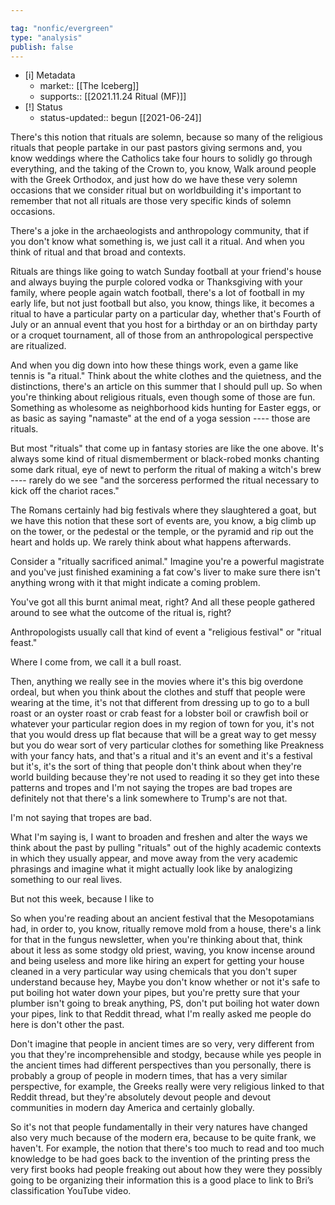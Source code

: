 ```yaml
---

tag: "nonfic/evergreen"
type: "analysis"
publish: false
---
```


- [i] Metadata
	- market:: [[The Iceberg]]
	- supports:: [[2021.11.24 Ritual (MF)]]
- [!] Status
	-  status-updated:: begun [[2021-06-24]]


There's this notion that rituals are solemn, because so many of the religious rituals that people partake in our past pastors giving sermons and, you know weddings where the Catholics take four hours to solidly go through everything, and the taking of the Crown to, you know, Walk around people with the Greek Orthodox, and just how do we have these very solemn occasions that we consider ritual but on worldbuilding it's important to remember that not all rituals are those very specific kinds of solemn occasions. 

There's a joke in the archaeologists and anthropology community, that if you don't know what something is, we just call it a ritual. And when you think of ritual and that broad and contexts. 

Rituals are things like going to watch Sunday football at your friend's house and always buying the purple colored vodka or Thanksgiving with your family, where people again watch football, there's a lot of football in my early life, but not just football but also, you know, things like, it becomes a ritual to have a particular party on a particular day, whether that's Fourth of July or an annual event that you host for a birthday or an on birthday party or a croquet tournament, all of those from an anthropological perspective are ritualized. 

And when you dig down into how these things work, even a game like tennis is "a ritual." Think about the white clothes and the quietness, and the distinctions, there's an article on this summer that I should pull up. So when you're thinking about religious rituals, even though some of those are fun. Something as wholesome as neighborhood kids hunting for Easter eggs, or as basic as saying "namaste" at the end of a yoga session ---- those are rituals. 

But most "rituals" that come up in fantasy stories are like the one above. It's always some kind of ritual dismemberment or black-robed monks chanting some dark ritual, eye of newt to perform the ritual of making a witch's brew ---- rarely do we see "and the sorceress performed the ritual necessary to kick off the chariot races." 

The Romans certainly had big festivals where they slaughtered a goat, but we have this notion that these sort of events are, you know, a big climb up on the tower, or the pedestal or the temple, or the pyramid and rip out the heart and holds up. We rarely think about what happens afterwards. 

Consider a "ritually sacrificed animal." Imagine you're a powerful magistrate and you've just finished examining a fat cow's liver to make sure there isn't anything wrong with it that might indicate a coming problem. 

You've got all this burnt animal meat, right? And all these people gathered around to see what the outcome of the ritual is, right? 

Anthropologists usually call that kind of event a "religious festival" or "ritual feast."

Where I come from, we call it a bull roast. 

Then, anything we really see in the movies where it's this big overdone ordeal, but when you think about the clothes and stuff that people were wearing at the time, it's not that different from dressing up to go to a bull roast or an oyster roast or crab feast for a lobster boil or crawfish boil or whatever your particular region does in my region of town for you, it's not that you would dress up flat because that will be a great way to get messy but you do wear sort of very particular clothes for something like Preakness with your fancy hats, and that's a ritual and it's an event and it's a festival but it's, it's the sort of thing that people don't think about when they're world building because they're not used to reading it so they get into these patterns and tropes and I'm not saying the tropes are bad tropes are definitely not that there's a link somewhere to Trump's are not that. 

I'm not saying that tropes are bad. 

What I'm saying is, I want to broaden and freshen and alter the ways we think about the past by pulling "rituals" out of the highly academic contexts in which they usually appear, and move away from the very academic phrasings and imagine what it might actually look like by analogizing something to our real lives.

But not this week, because I like to 

So when you're reading about an ancient festival that the Mesopotamians had, in order to, you know, ritually remove mold from a house, there's a link for that in the fungus newsletter, when you're thinking about that, think about it less as some stodgy old priest, waving, you know incense around and being useless and more like hiring an expert for getting your house cleaned in a very particular way using chemicals that you don't super understand because hey, Maybe you don't know whether or not it's safe to put boiling hot water down your pipes, but you're pretty sure that your plumber isn't going to break anything, PS, don't put boiling hot water down your pipes, link to that Reddit thread, what I'm really asked me people do here is don't other the past. 

Don't imagine that people in ancient times are so very, very different from you that they're incomprehensible and stodgy, because while yes people in the ancient times had different perspectives than you personally, there is probably a group of people in modern times, that has a very similar perspective, for example, the Greeks really were very religious linked to that Reddit thread, but they're absolutely devout people and devout communities in modern day America and certainly globally.

So it's not that people fundamentally in their very natures have changed also very much because of the modern era, because to be quite frank, we haven't. For example, the notion that there's too much to read and too much knowledge to be had goes back to the invention of the printing press the very first books had people freaking out about how they were they possibly going to be organizing their information this is a good place to link to Bri’s classification YouTube video. 
